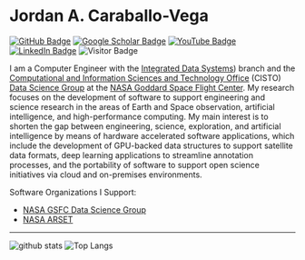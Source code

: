 # Jordan A. Caraballo-Vega

[![GitHub Badge](https://img.shields.io/github/followers/jordancaraballo?style=social)](https://github.com/jordancaraballo?tab=followers)
[![Google Scholar Badge](https://img.shields.io/badge/Google-Scholar-lightgrey)](https://scholar.google.com/citations?user=2IB5HgIAAAAJ&hl=es)
[![YouTube Badge](https://img.shields.io/badge/My-YouTube-red)](https://www.youtube.com/@jordancaraballo-vega1265)
[![LinkedIn Badge](https://img.shields.io/badge/My-LinkedIn-blue)](https://www.linkedin.com/in/jordancaraballovega/)
![Visitor Badge](https://komarev.com/ghpvc/?username=jordancaraballo)

I am a Computer Engineer with the [Integrated Data Systems](https://etd.gsfc.nasa.gov/directorate/division580/580-branches/)) branch and the [Computational and Information Sciences and Technology Office](https://science.gsfc.nasa.gov/cisto/) (CISTO) [Data Science Group](https://science.gsfc.nasa.gov/cisto/istr) at the [NASA Goddard Space Flight Center](https://www.nasa.gov/goddard). My research focuses on the development of software to support engineering and science research in the areas of Earth and Space observation, artificial intelligence, and high-performance computing. My main interest is to shorten the gap between engineering, science, exploration, and artificial intelligence by means of hardware accelerated software applications, which include the development of GPU-backed data structures to support satellite data formats, deep learning applications to streamline annotation processes, and the portability of software to support open science initiatives via cloud and on-premises environments.

Software Organizations I Support:

* [NASA GSFC Data Science Group](https://github.com/nasa-nccs-hpda)
* [NASA ARSET](https://github.com/NASAARSET/ARSET_ML_Fundamentals)

---

![github stats](https://github-readme-stats-sigma-five.vercel.app/api?username=jordancaraballo&show_icons=true)
![Top Langs](https://github-readme-stats-sigma-five.vercel.app/api/top-langs/?username=jordancaraballo&langs_count=3&hide=javascript,go,html,css,tex)
